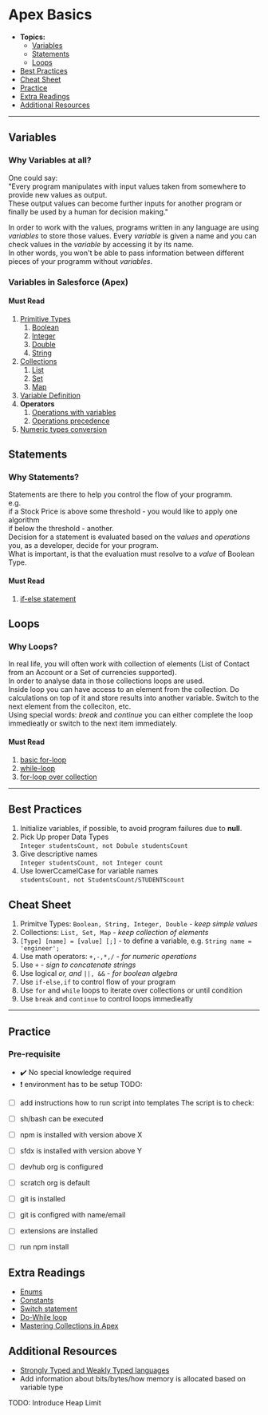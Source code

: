 # Apex Basics
* **Topics:**
    * [Variables](#variables)
    * [Statements](#statements)
    * [Loops](#loops)
* [Best Practices](#bestpractices)
* [Cheat Sheet](#cheatsheet)
* [Practice](#practice)
* [Extra Readings](#extrareadings)
* [Additional Resources](#additionalresources)

***
## Variables
### **Why Variables at all?**
One could say:  
"Every program manipulates with input values taken from somewhere to provide new values as output.  
These output values can become further inputs for another program or finally be used by a human for decision making."  
  
In order to work with the values, programs written in any language are using *variables* to store those values. Every *variable* is given a name and you can check values in the *variable* by accessing it by its name.  
In other words, you won't be able to pass information between different pieces of your programm without *variables*.  

### **Variables in Salesforce (Apex)**
#### **Must Read**
1. [Primitive Types](https://developer.salesforce.com/docs/atlas.en-us.apexcode.meta/apexcode/langCon_apex_primitives.htm)
    1. [Boolean](https://developer.salesforce.com/docs/atlas.en-us.apexref.meta/apexref/apex_methods_system_boolean.htm)
    1. [Integer](https://developer.salesforce.com/docs/atlas.en-us.apexref.meta/apexref/apex_methods_system_integer.htm#apex_methods_system_integer)
    1. [Double](https://developer.salesforce.com/docs/atlas.en-us.apexref.meta/apexref/apex_methods_system_double.htm)
    1. [String](https://developer.salesforce.com/docs/atlas.en-us.apexref.meta/apexref/apex_methods_system_string.htm#apex_methods_system_string)
1. [Collections](https://developer.salesforce.com/docs/atlas.en-us.apexcode.meta/apexcode/langCon_apex_collections.htm)
    1. [List](https://developer.salesforce.com/docs/atlas.en-us.236.0.apexref.meta/apexref/apex_methods_system_list.htm)
    1. [Set](https://developer.salesforce.com/docs/atlas.en-us.236.0.apexref.meta/apexref/apex_methods_system_set.htm)
    1. [Map](https://developer.salesforce.com/docs/atlas.en-us.236.0.apexref.meta/apexref/apex_methods_system_map.htm)
1. [Variable Definition](https://developer.salesforce.com/docs/atlas.en-us.apexcode.meta/apexcode/langCon_apex_variables.htm)
1. **Operators**
    1. [Operations with variables](https://developer.salesforce.com/docs/atlas.en-us.apexcode.meta/apexcode/langCon_apex_expressions_operators_understanding.htm)
    1. [Operations precedence](https://developer.salesforce.com/docs/atlas.en-us.apexcode.meta/apexcode/langCon_apex_expressions_operators_precedence.htm)
1. [Numeric types conversion](https://developer.salesforce.com/docs/atlas.en-us.apexcode.meta/apexcode/langCon_apex_rules_of_conversion.htm)

## Statements

### **Why Statements?**
Statements are there to help you control the flow of your programm.  
e.g.  
if a Stock Price is above some threshold - you would like to apply one algorithm  
if below the threshold - another.  
Decision for a statement is evaluated based on the *values* and *operations* you, as a developer, decide for your program.  
What is important, is that the evaluation must resolve to a *value* of Boolean Type.
#### **Must Read**
1. [if-else statement](https://developer.salesforce.com/docs/atlas.en-us.apexcode.meta/apexcode/langCon_apex_if_else.htm)

## Loops

### **Why Loops?**
In real life, you will often work with collection of elements (List of Contact from an Account or a Set of currencies supported).  
In order to analyse data in those collections loops are used.  
Inside loop you can have access to an element from the collection. Do calculations on top of it and store results into another variable. Switch to the next element from the colleciton, etc.  
Using special words: *break* and *continue* you can either complete the loop immedieatly or switch to the next item immediately.

#### **Must Read**
1. [basic for-loop](https://developer.salesforce.com/docs/atlas.en-us.apexcode.meta/apexcode/langCon_apex_loops_for.htm)
1. [while-loop](https://developer.salesforce.com/docs/atlas.en-us.apexcode.meta/apexcode/langCon_apex_loops_while.htm)
1. [for-loop over collection](https://developer.salesforce.com/docs/atlas.en-us.apexcode.meta/apexcode/langCon_apex_loops_for_lists.htm)

***

## Best Practices
1. Initialize variables, if possible, to avoid program failures due to **null**. 
1. Pick Up proper Data Types  
`Integer studentsCount, not Dobule studentsCount`
1. Give descriptive names  
`Integer studentsCount, not Integer count`
1. Use lowerCcamelCase for variable names  
`studentsCount, not StudentsCount/STUDENTScount`

## Cheat Sheet
1. Primitve Types: `Boolean, String, Integer, Double` - *keep simple values*
1. Collections: `List, Set, Map` - *keep collection of elements*
1. `[Type] [name] = [value] [;]` - to define a variable, e.g. `String name = 'engineer';`
1. Use math operators: `+,-,*,/` - *for numeric operations*
1. Use `+` - *sign to concatenate strings*
1. Use logical *or, and* `||, &&` - *for boolean algebra*
1. Use `if-else,if` to control flow of your program
1. Use `for` and `while` loops to iterate over collections or until condition
1. Use `break` and `continue` to control loops immedieatly

***

## Practice
### Pre-requisite
* :heavy_check_mark: No special knowledge required
* :heavy_exclamation_mark: environment has to be setup
TODO:
- [ ] add instructions how to run script into templates
The script is to check:
- [ ] sh/bash can be executed
- [ ] npm is installed with version above X
- [ ] sfdx is installed with version above Y
- [ ] devhub org is configured
- [ ] scratch org is default
- [ ] git is installed 
- [ ] git is configred with name/email
- [ ] extensions are installed
- [ ] run npm install


## Extra Readings
* [Enums](https://developer.salesforce.com/docs/atlas.en-us.apexcode.meta/apexcode/langCon_apex_enums.htm)
* [Constants](https://developer.salesforce.com/docs/atlas.en-us.apexcode.meta/apexcode/langCon_apex_constants.htm)
* [Switch statement](https://developer.salesforce.com/docs/atlas.en-us.apexcode.meta/apexcode/langCon_apex_switch.htm)
* [Do-While loop](https://developer.salesforce.com/docs/atlas.en-us.apexcode.meta/apexcode/langCon_apex_loops_do_while.htm)
* [Mastering Collections in Apex](https://developer.salesforce.com/blogs/2021/10/mastering-apex-collections)

## Additional Resources
* [Strongly Typed and Weakly Typed languages](https://stackoverflow.com/questions/2690544/what-is-the-difference-between-a-strongly-typed-language-and-a-statically-typed#:~:text=Strongly%20typed%20means%2C%20a%20variable,it%20into%20the%20int%20123%20.)
* Add information about bits/bytes/how memory is allocated based on variable type

TODO: Introduce Heap Limit